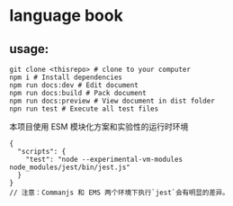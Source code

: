 # language book

## usage:

```shell
git clone <thisrepo> # clone to your computer
npm i # Install dependencies
npm run docs:dev # Edit document
npm run docs:build # Pack document
npm run docs:preview # View document in dist folder
npn run test # Execute all test files
```

本项目使用 ESM 模块化方案和实验性的运行时环境

```jsonc
{
  "scripts": {
    "test": "node --experimental-vm-modules node_modules/jest/bin/jest.js"
  }
}
// 注意：Commanjs 和 EMS 两个环境下执行`jest`会有明显的差异。
```
